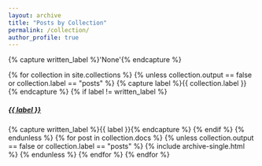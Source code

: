 ```yaml
---
layout: archive
title: "Posts by Collection"
permalink: /collection/
author_profile: true
---
```


{% capture written_label %}'None'{% endcapture %}
<div>
{% for collection in site.collections %}
  {% unless collection.output == false or collection.label == "posts" %}
    {% capture label %}{{ collection.label }}{% endcapture %}
    {% if label != written_label %}
      <a href="/{{ label }}/"><h5 id="{{ label | slugify }}" class="archive__subtitle">{{ label }} </h5></a>
      {% capture written_label %}{{ label }}{% endcapture %}
    {% endif %}
  {% endunless %}
  {% for post in collection.docs %}
    {% unless collection.output == false or collection.label == "posts" %}
      {% include archive-single.html %}
    {% endunless %}
  {% endfor %}
{% endfor %}
</div>